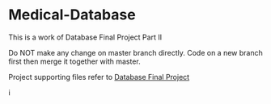 # Medical-Database
This is a work of Database Final Project Part II

Do NOT make any change on master branch directly. Code on a new branch first then merge it together with master.

Project supporting files refer to <a href="https://github.com/caislife/Database-Final-Project">Database Final Project</a>

i